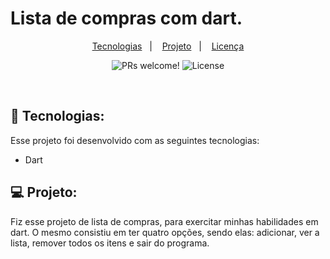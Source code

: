 # Lista de compras com dart.

<p align="center">
  <a href="#-tecnologias">Tecnologias</a>&nbsp;&nbsp;&nbsp;|&nbsp;&nbsp;&nbsp;
  <a href="#-projeto">Projeto</a>&nbsp;&nbsp;&nbsp;|&nbsp;&nbsp;&nbsp;
  <a href="#memo-licença">Licença</a>
</p>

<p align="center">
 <img src="https://img.shields.io/static/v1?label=PRs&message=welcome&color=49AA26&labelColor=000000" alt="PRs welcome!" />

  <img alt="License" src="https://img.shields.io/static/v1?label=license&message=MIT&color=49AA26&labelColor=000000">
</p>

<br>

## 🚀 Tecnologias:

Esse projeto foi desenvolvido com as seguintes tecnologias:

- Dart

## 💻 Projeto:

Fiz esse projeto de lista de compras, para exercitar minhas habilidades em dart. O mesmo consistiu em ter quatro opções, sendo elas: adicionar, ver a lista, remover todos os itens e sair do programa. 


